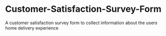 # Customer-Satisfaction-Survey-Form
A customer satisfaction survey form to collect information about the users home delivery experience 
